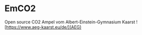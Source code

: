 # EmCO2
Open source CO2 Ampel vom Albert-Einstein-Gymnasium Kaarst
![https://www.aeg-kaarst.eu/de/](AEG)
